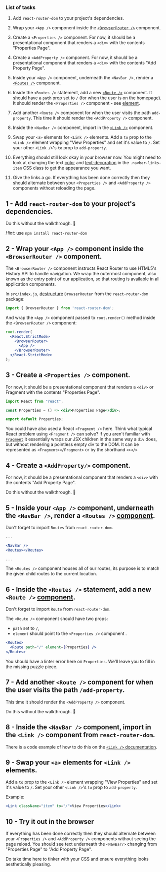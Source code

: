 ### List of tasks
1. Add `react-router-dom` to your project's dependencies.

2. Wrap your `<App />` component inside the [`<BrowserRouter />`](https://reactrouter.com/en/main/router-components/browser-router) component.

3. Create a `<Properties />` component. For now, it should be a presentational component that renders a `<div>` with the contents "Properties Page".

4. Create a `<AddProperty />` component. For now, it should be a presentational component that renders a `<div>` with the contents "Add Property Page".

5. Inside your `<App />` component, underneath the `<NavBar />`, render a [`<Routes />`](https://reactrouter.com/en/main/components/routes) component.

6. Inside the `<Routes />` statement, add a new [`<Route />`](https://reactrouter.com/en/main/route/route) component. It should have a `path` prop set to `/` (for when the user is on the homepage). It should render the `<Properties />` component - see [element](https://reactrouter.com/en/main/route/route#element).

7. Add another `<Route />` component for when the user visits the path `add-property`. This time it should render the `<AddProperty />` component.

8. Inside the `<NavBar />` component, import in the [`<Link />`](https://reactrouter.com/en/main/components/link) component.

9. Swap your `<a>` elements for `<Link />` elements. Add a `to` prop to the `<Link />` element wrapping "View Properties" and set it's value to `/`. Set your other `<Link />`'s `to` prop to `add-property`.

10. Everything should still look okay in your browser now. You might need to look at changing the text [color](https://www.w3schools.com/cssref/pr_text_color.asp) and [text-decoration](https://developer.mozilla.org/en-US/docs/Web/CSS/text-decoration) in the `.navbar-links-item` CSS class to get the appearance you want.

11. Give the links a go. If everything has been done correctly then they should alternate between your `<Properties />` and `<AddProperty />` components without reloading the page.

## 1 - Add `react-router-dom` to your project's dependencies.

Do this without the walkthrough. 💪

*Hint:* use `npm install react-router-dom`

## 2 - Wrap your `<App />` component inside the `<BrowserRouter />` component.

The `<BrowserRouter />` component instructs React Router to use HTML5's History API to handle navigation. We wrap the outermost component, also known as the entry point of our application, so that routing is available in all application components.

In `src/index.js`, [destructure](https://developer.mozilla.org/en-US/docs/Web/JavaScript/Reference/Operators/Destructuring_assignment) `BrowserRouter` from the `react-router-dom` package:

```jsx
import { BrowserRouter } from 'react-router-dom';
```

And wrap the `<App />` component passed to `root.render()` method inside the `<BrowserRouter />` component:

```jsx
root.render(
  <React.StrictMode>
    <BrowserRouter>
      <App />
    </BrowserRouter>
  </React.StrictMode>
);
```

## 3 - Create a `<Properties />` component. 
For now, it should be a presentational component that renders a `<div>` or Fragment with the contents "Properties Page".

```jsx
import React from "react";

const Properties = () => <div>Properties Page</div>;

export default Properties;
```

You could have also used a React `<Fragment />` here. Think what typical React problem using `<Fragment />` can solve? If you aren't familiar with [`Fragment`](https://reactjs.org/docs/fragments.html) it essentially wraps our JSX children in the same way a `div` does, but without rendering a pointless empty div to the DOM. It can be represented as `<Fragment></Fragment>` or by the shorthand `<></>`

## 4 - Create a `<AddProperty/>` component. 
For now, it should be a presentational component that renders a `<div>` with the contents "Add Property Page".

Do this without the walkthrough. 💪

## 5 - Inside your `<App />` component, underneath the `<NavBar />`, render a `<Routes />` [component](https://reactrouter.com/en/main/components/routes).

Don't forget to import `Routes` from `react-router-dom`.

```jsx
...

<NavBar />
<Routes></Routes>

...
```

The `<Routes />` component houses all of our routes, its purpose is to match the given child routes to the current location.

## 6 - Inside the `<Routes />` statement, add a new `<Route />` [component](https://reacttraining.com/react-router/web/api/Route).

Don't forget to import `Route` from `react-router-dom`.

The `<Route />` component should have two props:

 - `path` set to `/`,
 - `element` should point to the `<Properties />` component .

```jsx
<Routes>
  <Route path="/" element={Properties} />
</Routes>

```

You should have a linter error here on `Properties`. We'll leave you to fill in the missing puzzle piece. 

## 7 - Add another `<Route />` component for when the user visits the path `/add-property`. 
This time it should render the `<AddProperty />` component.

Do this without the walkthrough. 💪

## 8 - Inside the `<NavBar />` component, import in the `<Link />` component from `react-router-dom`.

There is a code example of how to do this on the [`<Link />` documentation](https://reactrouter.com/en/main/components/link).

## 9 - Swap your `<a>` elements for `<Link />` elements. 
Add a `to` prop to the `<Link />` element wrapping "View Properties" and set it's value to `/`. Set your other `<Link />`'s `to` prop to `add-property`.

Example:

```jsx
<Link className="item" to="/">View Properties</Link>
```

## 10 - Try it out in the browser

If everything has been done correctly then they should alternate between your `<Properties />` and `<AddProperty />` components without seeing the page reload. You should see text underneath the `<NavBar/>` changing from "Properties Page" to "Add Property Page".

Do take time here to tinker with your CSS and ensure everything looks aesthetically pleasing.
